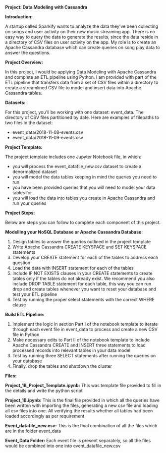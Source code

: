 <b>Project: Data Modeling with Cassandra</b>

<b>Introduction:</b>
    
A startup called Sparkify wants to analyze the data they've been collecting on songs and user activity on their new music streaming app. There is no easy way to query the data to generate the results, since the data reside in a directory of CSV files on user activity on the app. My role is to create an Apache Cassandra database which can create queries on song play data to answer the questions.

<b>Project Overview:</b>

In this project, I would be applying Data Modeling with Apache Cassandra and complete an ETL pipeline using Python. I am provided with part of the ETL pipeline that transfers data from a set of CSV files within a directory to create a streamlined CSV file to model and insert data into Apache Cassandra tables.

<b>Datasets:</b>

For this project, you'll be working with one dataset: event_data. The directory of CSV files partitioned by date. Here are examples of filepaths to two files in the dataset:
- event_data/2018-11-08-events.csv
- event_data/2018-11-09-events.csv

<b>Project Template:</b>

The project template includes one Jupyter Notebook file, in which:
- you will process the event_datafile_new.csv dataset to create a denormalized dataset
- you will model the data tables keeping in mind the queries you need to run
- you have been provided queries that you will need to model your data tables for
- you will load the data into tables you create in Apache Cassandra and run your queries

<b>Project Steps:</b>

Below are steps you can follow to complete each component of this project.

<b>Modelling your NoSQL Database or Apache Cassandra Database:</b>
    
1. Design tables to answer the queries outlined in the project template
2.	Write Apache Cassandra CREATE KEYSPACE and SET KEYSPACE statements
3.	Develop your CREATE statement for each of the tables to address each question
4.	Load the data with INSERT statement for each of the tables
5.	Include IF NOT EXISTS clauses in your CREATE statements to create tables only if the tables do not already exist. We recommend you also include DROP TABLE statement for each table, this way you can run drop and create tables whenever you want to reset your database and test your ETL pipeline
6.	Test by running the proper select statements with the correct WHERE clause

<b>Build ETL Pipeline:</b>
1.	Implement the logic in section Part I of the notebook template to iterate through each event file in event_data to process and create a new CSV file in Python
2.	Make necessary edits to Part II of the notebook template to include Apache Cassandra CREATE and INSERT three statements to load processed records into relevant tables in your data model
3.	Test by running three SELECT statements after running the queries on your database
4.	Finally, drop the tables and shutdown the cluster

<b>Files:</b>

<b>Project_1B_Project_Template.ipynb:</b> This was template file provided to fill in the details and write the python script

<b>Project_1B.ipynb:</b> This is the final file provided in which all the queries have been written with importing the files, generating a new csv file and loading all csv files into one. All verifying the results whether all tables had been loaded accordingly as per requirement

<b>Event_datafile_new.csv:</b> This is the final combination of all the files which are in the folder event_data

<b>Event_Data Folder:</b> Each event file is present separately, so all the files would be combined into one into event_datafile_new.csv

